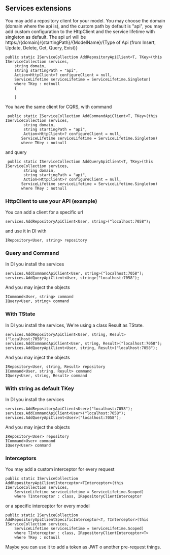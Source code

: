 ﻿## Services extensions
You may add a repository client for your model. You may choose the domain (domain where the api is), and the custom path by default is "api", you may add custom configuration to the HttpClient and the service lifetime with singleton as default. The api url will be https://{domain}/{startingPath}/{ModelName}/{Type of Api (from Insert, Update, Delete, Get, Query, Exist)}

    public static IServiceCollection AddRepositoryApiClient<T, TKey>(this IServiceCollection services,
        string domain,
        string startingPath = "api",
        Action<HttpClient>? configureClient = null,
        ServiceLifetime serviceLifetime = ServiceLifetime.Singleton)
        where TKey : notnull
        {

        }

You have the same client for CQRS, with command
    
     public static IServiceCollection AddCommandApiClient<T, TKey>(this IServiceCollection services,
            string domain,
            string startingPath = "api",
            Action<HttpClient>? configureClient = null,
           ServiceLifetime serviceLifetime = ServiceLifetime.Singleton)
           where TKey : notnull

and query
    
     public static IServiceCollection AddQueryApiClient<T, TKey>(this IServiceCollection services,
            string domain,
            string startingPath = "api",
            Action<HttpClient>? configureClient = null,
           ServiceLifetime serviceLifetime = ServiceLifetime.Singleton)
           where TKey : notnull

### HttpClient to use your API (example)
You can add a client for a specific url

    services.AddRepositoryApiClient<User, string>("localhost:7058");
    
and use it in DI with
    
    IRepository<User, string> repository

### Query and Command
In DI you install the services

    services.AddCommandApiClient<User, string>("localhost:7058");
    services.AddQueryApiClient<User, string>("localhost:7058");

And you may inject the objects
    
    ICommand<User, string> command
    IQuery<User, string> command

### With TState
In DI you install the services, We're using a class Result as TState.

    services.AddRepositoryApiClient<User, string, Result>("localhost:7058");
    services.AddCommandApiClient<User, string, Result>("localhost:7058");
    services.AddQueryApiClient<User, string, Result>("localhost:7058");

And you may inject the objects
    
    IRepository<User, string, Result> repository
    ICommand<User, string, Result> command
    IQuery<User, string, Result> command

### With string as default TKey 
In DI you install the services

    services.AddRepositoryApiClient<User>("localhost:7058");
    services.AddCommandApiClient<User>("localhost:7058");
    services.AddQueryApiClient<User>("localhost:7058");

And you may inject the objects
    
    IRepository<User> repository
    ICommand<User> command
    IQuery<User> command

### Interceptors
You may add a custom interceptor for every request

    public static IServiceCollection AddRepositoryApiClientInterceptor<TInterceptor>(this IServiceCollection services,
        ServiceLifetime serviceLifetime = ServiceLifetime.Scoped)
        where TInterceptor : class, IRepositoryClientInterceptor

or a specific interceptor for every model
    
    public static IServiceCollection AddRepositoryApiClientSpecificInterceptor<T, TInterceptor>(this IServiceCollection services,
        ServiceLifetime serviceLifetime = ServiceLifetime.Scoped)
        where TInterceptor : class, IRepositoryClientInterceptor<T>
        where TKey : notnull

Maybe you can use it to add a token as JWT o another pre-request things.